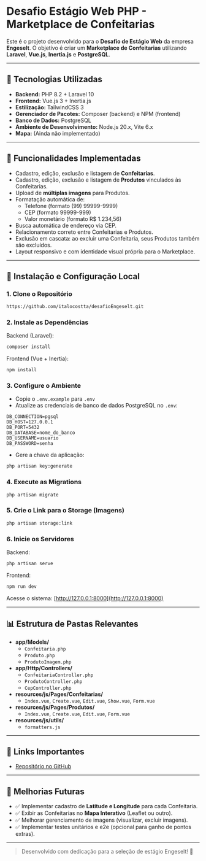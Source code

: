 # Desafio Estágio Web PHP - Marketplace de Confeitarias

Este é o projeto desenvolvido para o **Desafio de Estágio Web** da empresa **Engeselt**. O objetivo é criar um **Marketplace de Confeitarias** utilizando **Laravel**, **Vue.js**, **Inertia.js** e **PostgreSQL**.

---

## 🔢 Tecnologias Utilizadas

- **Backend:** PHP 8.2 + Laravel 10
- **Frontend:** Vue.js 3 + Inertia.js
- **Estilização:** TailwindCSS 3
- **Gerenciador de Pacotes:** Composer (backend) e NPM (frontend)
- **Banco de Dados:** PostgreSQL
- **Ambiente de Desenvolvimento:** Node.js 20.x, Vite 6.x
- **Mapa:** (Ainda não implementado)

---

## 🌿 Funcionalidades Implementadas

- Cadastro, edição, exclusão e listagem de **Confeitarias**.
- Cadastro, edição, exclusão e listagem de **Produtos** vinculados às Confeitarias.
- Upload de **múltiplas imagens** para Produtos.
- Formatação automática de:
  - Telefone (formato (99) 99999-9999)
  - CEP (formato 99999-999)
  - Valor monetário (formato R$ 1.234,56)
- Busca automática de endereço via CEP.
- Relacionamento correto entre Confeitarias e Produtos.
- Exclusão em cascata: ao excluir uma Confeitaria, seus Produtos também são excluídos.
- Layout responsivo e com identidade visual própria para o Marketplace.

---

## 📅 Instalação e Configuração Local

### 1. Clone o Repositório

```bash
https://github.com/italocostta/desafioEngeselt.git
```

### 2. Instale as Dependências

Backend (Laravel):
```bash
composer install
```
Frontend (Vue + Inertia):
```bash
npm install
```

### 3. Configure o Ambiente

- Copie o `.env.example` para `.env`
- Atualize as credenciais de banco de dados PostgreSQL no `.env`:

```
DB_CONNECTION=pgsql
DB_HOST=127.0.0.1
DB_PORT=5432
DB_DATABASE=nome_do_banco
DB_USERNAME=usuario
DB_PASSWORD=senha
```

- Gere a chave da aplicação:

```bash
php artisan key:generate
```

### 4. Execute as Migrations

```bash
php artisan migrate
```

### 5. Crie o Link para o Storage (Imagens)

```bash
php artisan storage:link
```

### 6. Inicie os Servidores

Backend:
```bash
php artisan serve
```
Frontend:
```bash
npm run dev
```

Acesse o sistema: [http://127.0.0.1:8000](http://127.0.0.1:8000)

---

## 📊 Estrutura de Pastas Relevantes

- **app/Models/**
  - `Confeitaria.php`
  - `Produto.php`
  - `ProdutoImagem.php`
- **app/Http/Controllers/**
  - `ConfeitariaController.php`
  - `ProdutoController.php`
  - `CepController.php`
- **resources/js/Pages/Confeitarias/**
  - `Index.vue`, `Create.vue`, `Edit.vue`, `Show.vue`, `Form.vue`
- **resources/js/Pages/Produtos/**
  - `Index.vue`, `Create.vue`, `Edit.vue`, `Form.vue`
- **resources/js/utils/**
  - `formatters.js`

---

## 🔗 Links Importantes

- [Repositório no GitHub](https://github.com/italocostta/desafioEngeselt)


---

## 🚀 Melhorias Futuras

- ✅ Implementar cadastro de **Latitude e Longitude** para cada Confeitaria.
- ✅ Exibir as Confeitarias no **Mapa Interativo** (Leaflet ou outro).
- ✅ Melhorar gerenciamento de imagens (visualizar, excluir imagens).
- ✅ Implementar testes unitários e e2e (opcional para ganho de pontos extras).

---

> Desenvolvido com dedicação para a seleção de estágio Engeselt! 💜
